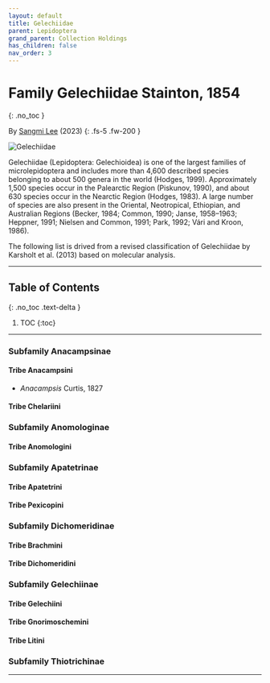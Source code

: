 ```yaml
---
layout: default
title: Gelechiidae 
parent: Lepidoptera
grand_parent: Collection Holdings
has_children: false
nav_order: 3
---
```


# Family Gelechiidae Stainton, 1854
{: .no_toc }

By [Sangmi Lee](https://search.asu.edu/profile/1876693) (2023)
{: .fs-5 .fw-200 }

<img src="https://serv.biokic.asu.edu/imglib/ecdysis/ASU_ASUHIC/ASUHIC0090/ASUHIC0090401_habitus_dorsal_1578434073.jpg" alt="Gelechiidae" >

Gelechiidae (Lepidoptera: Gelechioidea) is one of the largest families of microlepidoptera and includes more than 4,600 described species belonging to about 500 genera in the world (Hodges, 1999).  Approximately 1,500 species occur in the Palearctic Region (Piskunov, 1990), and about 630 species occur in the Nearctic Region (Hodges, 1983).  A large number of species are also present in the Oriental, Neotropical, Ethiopian, and Australian Regions (Becker, 1984; Common, 1990; Janse, 1958–1963; Heppner, 1991; Nielsen and Common, 1991; Park, 1992; Vári and Kroon, 1986). 

The following list is drived from a revised classification of Gelechiidae by Karsholt et al. (2013) based on molecular analysis. 

---

## Table of Contents
{: .no_toc .text-delta }

1. TOC
{:toc}

---

### Subfamily Anacampsinae
#### Tribe Anacampsini
- _Anacampsis_ Curtis, 1827

#### Tribe Chelariini

### Subfamily Anomologinae
#### Tribe Anomologini

### Subfamily Apatetrinae
#### Tribe Apatetrini
#### Tribe Pexicopini

### Subfamily Dichomeridinae
#### Tribe Brachmini
#### Tribe Dichomeridini

### Subfamily Gelechiinae
#### Tribe Gelechiini
#### Tribe Gnorimoschemini
#### Tribe Litini

### Subfamily Thiotrichinae

---
